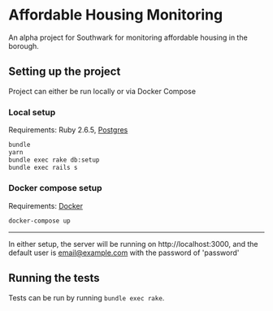 # Affordable Housing Monitoring

An alpha project for Southwark for monitoring affordable housing in the borough.

## Setting up the project

Project can either be run locally or via Docker Compose

### Local setup

Requirements: Ruby 2.6.5, [Postgres](https://postgresapp.com/)

```bash
bundle
yarn
bundle exec rake db:setup
bundle exec rails s
```

### Docker compose setup

Requirements: [Docker](https://docs.docker.com/docker-for-mac)

```bash
docker-compose up
```

---

In either setup, the server will be running on http://localhost:3000, and the default user is email@example.com with the password of 'password'

## Running the tests

Tests can be run by running `bundle exec rake`.
